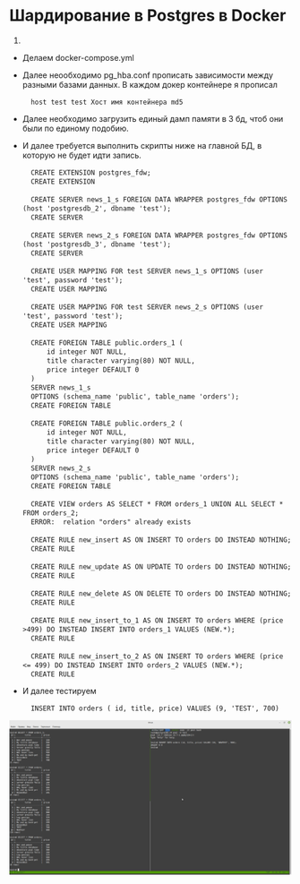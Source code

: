 # Шардирование в Postgres в Docker

1)

- Делаем docker-compose.yml

- Далее неообходимо pg_hba.conf  прописать зависимости между разными базами данных. В каждом докер контейнере я прописал

        host test test Хост имя контейнера md5

- Далее необходимо загрузить единый дамп памяти в 3 бд, чтоб они были по единому подобию.

- И далее требуется выполнить скрипты ниже на главной БД, в которую не будет идти запись. 

        CREATE EXTENSION postgres_fdw;
        CREATE EXTENSION

        CREATE SERVER news_1_s FOREIGN DATA WRAPPER postgres_fdw OPTIONS (host 'postgresdb_2', dbname 'test');
        CREATE SERVER

        CREATE SERVER news_2_s FOREIGN DATA WRAPPER postgres_fdw OPTIONS (host 'postgresdb_3', dbname 'test');
        CREATE SERVER

        CREATE USER MAPPING FOR test SERVER news_1_s OPTIONS (user 'test', password 'test');
        CREATE USER MAPPING

        CREATE USER MAPPING FOR test SERVER news_2_s OPTIONS (user 'test', password 'test');
        CREATE USER MAPPING

        CREATE FOREIGN TABLE public.orders_1 (
            id integer NOT NULL,
            title character varying(80) NOT NULL,
            price integer DEFAULT 0
        )
        SERVER news_1_s
        OPTIONS (schema_name 'public', table_name 'orders');
        CREATE FOREIGN TABLE

        CREATE FOREIGN TABLE public.orders_2 (
            id integer NOT NULL,
            title character varying(80) NOT NULL,
            price integer DEFAULT 0
        )
        SERVER news_2_s
        OPTIONS (schema_name 'public', table_name 'orders');
        CREATE FOREIGN TABLE

        CREATE VIEW orders AS SELECT * FROM orders_1 UNION ALL SELECT * FROM orders_2;
        ERROR:  relation "orders" already exists

        CREATE RULE new_insert AS ON INSERT TO orders DO INSTEAD NOTHING;
        CREATE RULE

        CREATE RULE new_update AS ON UPDATE TO orders DO INSTEAD NOTHING;
        CREATE RULE

        CREATE RULE new_delete AS ON DELETE TO orders DO INSTEAD NOTHING;
        CREATE RULE

        CREATE RULE new_insert_to_1 AS ON INSERT TO orders WHERE (price >499) DO INSTEAD INSERT INTO orders_1 VALUES (NEW.*);
        CREATE RULE

        CREATE RULE new_insert_to_2 AS ON INSERT TO orders WHERE (price <= 499) DO INSTEAD INSERT INTO orders_2 VALUES (NEW.*);
        CREATE RULE
- И далее тестируем

        INSERT INTO orders ( id, title, price) VALUES (9, 'TEST', 700)

![Screenshot](rezultat/rezultat)